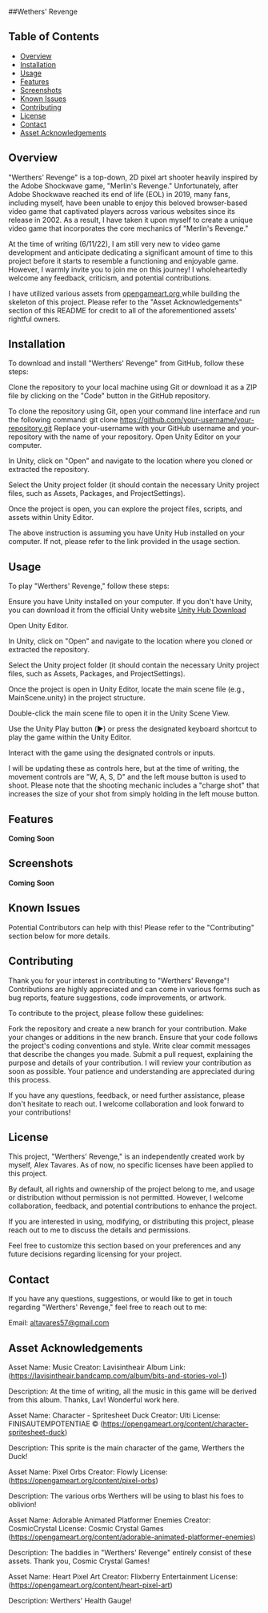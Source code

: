 ##Wethers' Revenge

## Table of Contents
- [Overview](#overview)
- [Installation](#installation)
- [Usage](#usage)
- [Features](#features)
- [Screenshots](#screenshots)
- [Known Issues](#known-issues)
- [Contributing](#contributing)
- [License](#license)
- [Contact](#contact)
- [Asset Acknowledgements](#asset-acknowledgements)

## Overview

"Werthers' Revenge" is a top-down, 2D pixel art shooter heavily inspired by the Adobe Shockwave game, "Merlin's Revenge." Unfortunately, after Adobe Shockwave reached its end of life (EOL) in 2019, many fans, including myself, have been unable to enjoy this beloved browser-based video game that captivated players across various websites since its release in 2002. As a result, I have taken it upon myself to create a unique video game that incorporates the core mechanics of "Merlin's Revenge."

At the time of writing (6/11/22), I am still very new to video game development and anticipate dedicating a significant amount of time to this project before it starts to resemble a functioning and enjoyable game. However, I warmly invite you to join me on this journey! I wholeheartedly welcome any feedback, criticism, and potential contributions. 

I have utilized various assets from [opengameart.org ](https://opengameart.org/) while building the skeleton of this project. Please refer to the "Asset Acknowledgements" section of this README for credit to all of the aforementioned assets' rightful owners.


## Installation
To download and install "Werthers' Revenge" from GitHub, follow these steps:

Clone the repository to your local machine using Git or download it as a ZIP file by clicking on the "Code" button in the GitHub repository.

To clone the repository using Git, open your command line interface and run the following command:
git clone https://github.com/your-username/your-repository.git
Replace your-username with your GitHub username and your-repository with the name of your repository.
Open Unity Editor on your computer.

In Unity, click on "Open" and navigate to the location where you cloned or extracted the repository.

Select the Unity project folder (it should contain the necessary Unity project files, such as Assets, Packages, and ProjectSettings).

Once the project is open, you can explore the project files, scripts, and assets within Unity Editor.

The above instruction is assuming you have Unity Hub installed on your computer. If not, please refer to the link provided in the usage section.

## Usage
To play "Werthers' Revenge," follow these steps:

Ensure you have Unity installed on your computer. If you don't have Unity, you can download it from the official Unity website [Unity Hub Download](https://unity.com/download)

Open Unity Editor.

In Unity, click on "Open" and navigate to the location where you cloned or extracted the repository.

Select the Unity project folder (it should contain the necessary Unity project files, such as Assets, Packages, and ProjectSettings).

Once the project is open in Unity Editor, locate the main scene file (e.g., MainScene.unity) in the project structure.

Double-click the main scene file to open it in the Unity Scene View.

Use the Unity Play button (▶️) or press the designated keyboard shortcut to play the game within the Unity Editor.

Interact with the game using the designated controls or inputs. 

I will be updating these as controls here, but at the time of writing, the movement controls are "W, A, S, D" and the left mouse button is used to shoot. Please note that the shooting mechanic includes a "charge shot" that increases the size of your shot from simply holding in the left mouse button. 

## Features
**Coming Soon**

## Screenshots
**Coming Soon**

## Known Issues
Potential Contributors can help with this! Please refer to the "Contributing" section below for more details. 


## Contributing
Thank you for your interest in contributing to "Werthers' Revenge"! Contributions are highly appreciated and can come in various forms such as bug reports, feature suggestions, code improvements, or artwork.

To contribute to the project, please follow these guidelines:

Fork the repository and create a new branch for your contribution.
Make your changes or additions in the new branch.
Ensure that your code follows the project's coding conventions and style.
Write clear commit messages that describe the changes you made.
Submit a pull request, explaining the purpose and details of your contribution.
I will review your contribution as soon as possible. Your patience and understanding are appreciated during this process.

If you have any questions, feedback, or need further assistance, please don't hesitate to reach out. I welcome collaboration and look forward to your contributions!


## License

This project, "Werthers' Revenge," is an independently created work by myself, Alex Tavares. As of now, no specific licenses have been applied to this project.

By default, all rights and ownership of the project belong to me, and usage or distribution without permission is not permitted. However, I welcome collaboration, feedback, and potential contributions to enhance the project.

If you are interested in using, modifying, or distributing this project, please reach out to me to discuss the details and permissions.

Feel free to customize this section based on your preferences and any future decisions regarding licensing for your project.

## Contact

If you have any questions, suggestions, or would like to get in touch regarding "Werthers' Revenge," feel free to reach out to me:

Email: altavares57@gmail.com

## Asset Acknowledgements

Asset Name: Music
Creator: Lavisintheair
Album Link: (https://lavisintheair.bandcamp.com/album/bits-and-stories-vol-1)

Description: At the time of writing, all the music in this game will be derived from this album. Thanks, Lav! Wonderful work here. 

Asset Name: Character - Spritesheet Duck
Creator: Ulti
License: FINISAUTEMPOTENTIAE © (https://opengameart.org/content/character-spritesheet-duck)

Description: This sprite is the main character of the game, Werthers the Duck!

Asset Name: Pixel Orbs
Creator: Flowly
License: (https://opengameart.org/content/pixel-orbs)

Description: The various orbs Werthers will be using to blast his foes to oblivion!

Asset Name: Adorable Animated Platformer Enemies
Creator: CosmicCrystal
License: Cosmic Crystal Games (https://opengameart.org/content/adorable-animated-platformer-enemies)

Description: The baddies in "Werthers' Revenge" entirely consist of these assets. Thank you, Cosmic Crystal Games!

Asset Name: Heart Pixel Art
Creator: Flixberry Entertainment
License: (https://opengameart.org/content/heart-pixel-art)

Description: Werthers' Health Gauge!
